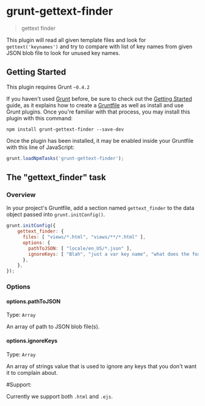 # grunt-gettext-finder

> gettext finder

This plugin will read all given template files and look for `gettext('keynames')` and try to compare with list of key names from given JSON blob file to look for unused key names.

## Getting Started
This plugin requires Grunt `~0.4.2`

If you haven't used [Grunt](http://gruntjs.com/) before, be sure to check out the [Getting Started](http://gruntjs.com/getting-started) guide, as it explains how to create a [Gruntfile](http://gruntjs.com/sample-gruntfile) as well as install and use Grunt plugins. Once you're familiar with that process, you may install this plugin with this command:

```shell
npm install grunt-gettext-finder --save-dev
```

Once the plugin has been installed, it may be enabled inside your Gruntfile with this line of JavaScript:

```js
grunt.loadNpmTasks('grunt-gettext-finder');
```

## The "gettext_finder" task

### Overview
In your project's Gruntfile, add a section named `gettext_finder` to the data object passed into `grunt.initConfig()`.

```js
grunt.initConfig({
    gettext_finder: {
      files: [ "views/*.html", "views/**/*.html" ],
      options: {
        pathToJSON: [ "locale/en_US/*.json" ],
        ignoreKeys: [ "Blah", "just a var key name", "what does the fox say" ],
      },
    },
});
```

### Options

#### options.pathToJSON
Type: `Array`

An array of path to JSON blob file(s).

#### options.ignoreKeys
Type: `Array`

An array of strings value that is used to ignore any keys that you don't want it to complain about.

#Support:

Currently we support both `.html` and `.ejs`.
